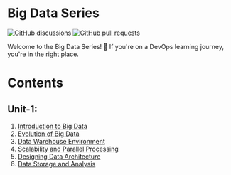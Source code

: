 # Big Data Series
[![GitHub discussions](https://img.shields.io/github/discussions/whoami-anoint/DevOps)](https://github.com/whoami-anoint/Big-Data-Series/discussions)
[![GitHub pull requests](https://img.shields.io/github/issues-pr/whoami-anoint/DevOps)](https://github.com/whoami-anoint/Big-Data-Series/pulls)

Welcome to the Big Data Series! 🚀 If you're on a DevOps learning journey, you're in the right place.
# Contents
## Unit-1:
1. [Introduction to Big Data](/Unit%201/1_intro_BD.md)
2. [Evolution of Big Data](/Unit%201/2_Evolution.md)
3. [Data Warehouse Environment](/Unit%201/3_wirehouse.md)
4. [Scalability and Parallel Processing](/Unit%201/4_Scalability_and_Parallel_Processing.md)
5. [Designing Data Architecture](/Unit%201/5_DA.md)
6. [Data Storage and Analysis](/Unit%201/6_BD_Analytics.md)